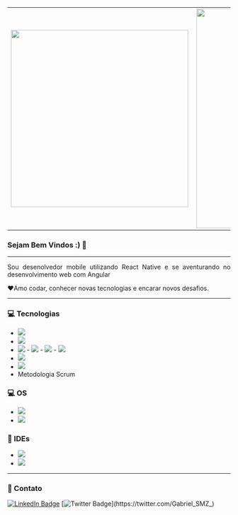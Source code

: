 
<center>
<table>
    <tr>
        <td><img width="400px" align="left" src="https://github-readme-stats.vercel.app/api/top-langs/?username=Gabriel-Santos-de-Menezes&hide=html&layout=compact&theme=buefy" /></td>
        <td><img width="495px" align="left" src="https://github-readme-stats.vercel.app/api?username=Gabriel-Santos-de-Menezes&theme=buefy"/></td>
    </tr>   
</table>
</center>
  
### Sejam Bem Vindos :) 👋
<hr/>
<p align="justify">Sou desenolvedor mobile utilizando React Native e se aventurando no desenvolvimento web com Angular</p>

<p align="justify">❤️Amo codar, conhecer novas tecnologias e encarar novos desafios.</p>


<hr/>

### :computer: Tecnologias 
- <img src="https://img.shields.io/badge/JavaScript-323330?style=for-the-badge&logo=javascript&logoColor=F7DF1E" /> 
- <img src="https://img.shields.io/badge/TypeScript-007ACC?style=for-the-badge&logo=typescript&logoColor=white" />
- <img src="https://img.shields.io/badge/React_Native-20232A?style=for-the-badge&logo=react&logoColor=61DAFB" />
  - <img src="https://img.shields.io/badge/Google_Play-414141?style=for-the-badge&logo=google-play&logoColor=white" />
  - <img src="https://img.shields.io/badge/App_Store-0D96F6?style=for-the-badge&logo=app-store&logoColor=white" />
  - <img src="https://img.shields.io/badge/styled--components-DB7093?style=for-the-badge&logo=styled-components&logoColor=white" />
- <img src="https://img.shields.io/badge/Angular-DD0031?style=for-the-badge&logo=angular&logoColor=white" /> 
- <img src="https://img.shields.io/badge/Azure_DevOps-0078D7?style=for-the-badge&logo=azure-devops&logoColor=white" />
- Metodologia Scrum
### :computer: OS
- <img src="https://img.shields.io/badge/mac%20os-000000?style=for-the-badge&logo=apple&logoColor=white" /> 
- <img src="https://img.shields.io/badge/Windows-0078D6?style=for-the-badge&logo=windows&logoColor=whitee" /> 

### :hammer: IDEs
- <img src="https://img.shields.io/badge/Xcode-007ACC?style=flat-square&logo=Xcode&logoColor=white" /> 
- <img src="https://img.shields.io/badge/Visual_Studio_Code-0078D4?style=for-the-badge&logo=visual%20studio%20code&logoColor=white" /> 

<hr/>

### 💬 Contato


  [![LinkedIn Badge](https://img.shields.io/static/v1?label=LinkedIn&message=Gabriel&color=0077b5&style=flat&logo=linkedin&link=https://www.linkedin.com/in/gabriel-s-127857138/)](https://www.linkedin.com/in/gabriel-s-127857138/)
  [![Twitter Badge](https://img.shields.io/static/v1?label=Twitter&message=Gabriel&color=0077b5&style=flat&logo=twitter&link=https://twitter.com/Gabriel_SMZ_)](https://twitter.com/Gabriel_SMZ_)
 



<!--
**Gabriel-Santos-de-Menezes/Gabriel-Santos-de-Menezes** is a ✨ _special_ ✨ repository because its `README.md` (this file) appears on your GitHub profile.

Here are some ideas to get you started:

- 🔭 I’m currently working on ...
- 🌱 I’m currently learning ...
- 👯 I’m looking to collaborate on ...
- 🤔 I’m looking for help with ...
- 💬 Ask me about ...
- 📫 How to reach me: ...
- 😄 Pronouns: ...
- ⚡ Fun fact: ...
-->
